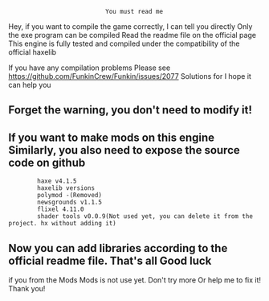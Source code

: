                                You must read me
Hey, if you want to compile the game correctly, I can tell you directly
Only the exe program can be compiled
Read the readme file on the official page
This engine is fully tested and compiled under the compatibility of the official haxelib

If you have any compilation problems
Please see https://github.com/FunkinCrew/Funkin/issues/2077 Solutions for
I hope it can help you

Forget the warning, you don't need to modify it!
--------------------------------------------------
If you want to make mods on this engine
Similarly, you also need to expose the source code on github
--------------------------------------------------
            haxe v4.1.5
            haxelib versions
            polymod -(Removed)
            newsgrounds v1.1.5
            flixel 4.11.0
            shader tools v0.0.9(Not used yet, you can delete it from the project. hx without adding it)
Now you can add libraries according to the official readme file.
That's all
Good luck
-------------------------------------------------
if you from the Mods
Mods is not use yet.
Don't try more
Or help me to fix it!
Thank you!
